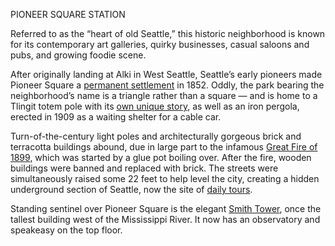PIONEER SQUARE STATION
 
Referred to as the “heart of old Seattle,” this historic neighborhood is known for its contemporary art galleries, quirky businesses, casual saloons and pubs, and growing foodie scene.
 
After originally landing at Alki in West Seattle, Seattle’s early pioneers made Pioneer Square a [permanent settlement](http://www.historylink.org/File/1956) in 1852. Oddly, the park bearing the neighborhood’s name is a triangle rather than a square — and is home to a Tlingit totem pole with its [own unique story](http://old.seattletimes.com/news/lifestyles/showingoff/07122002.html), as well as an iron pergola, erected in 1909 as a waiting shelter for a cable car.
 
Turn-of-the-century light poles and architecturally gorgeous brick and terracotta buildings abound, due in large part to the infamous [Great Fire of 1899](http://www.seattletimes.com/entertainment/remembering-the-great-fire-that-forged-seattles-resilience/),  which was started by a glue pot boiling over. After the fire, wooden buildings were banned and replaced with brick. The streets were simultaneously raised some 22 feet to help level the city, creating a hidden underground section of Seattle, now the site of [daily tours](http://www.undergroundtour.com/).
 
Standing sentinel over Pioneer Square is the elegant [Smith Tower](http://www.seattletimes.com/seattle-news/seattles-smith-tower-a-historic-timeline/), once the tallest building west of the Mississippi River. It now has an observatory and speakeasy on the top floor.

